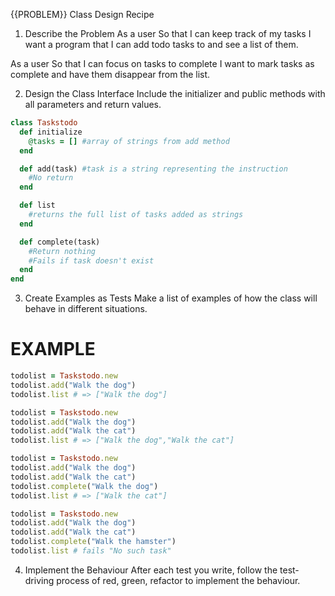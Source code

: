 {{PROBLEM}} Class Design Recipe
1. Describe the Problem
As a user
So that I can keep track of my tasks
I want a program that I can add todo tasks to and see a list of them.

As a user
So that I can focus on tasks to complete
I want to mark tasks as complete and have them disappear from the list.

2. Design the Class Interface
Include the initializer and public methods with all parameters and return values.

``` ruby
class Taskstodo
  def initialize
    @tasks = [] #array of strings from add method
  end

  def add(task) #task is a string representing the instruction
    #No return
  end

  def list 
    #returns the full list of tasks added as strings
  end

  def complete(task)
    #Return nothing
    #Fails if task doesn't exist
  end
end
```

3. Create Examples as Tests
Make a list of examples of how the class will behave in different situations.

# EXAMPLE
```ruby
todolist = Taskstodo.new
todolist.add("Walk the dog")
todolist.list # => ["Walk the dog"]

todolist = Taskstodo.new
todolist.add("Walk the dog")
todolist.add("Walk the cat")
todolist.list # => ["Walk the dog","Walk the cat"]

todolist = Taskstodo.new
todolist.add("Walk the dog")
todolist.add("Walk the cat")
todolist.complete("Walk the dog")
todolist.list # => ["Walk the cat"]

todolist = Taskstodo.new
todolist.add("Walk the dog")
todolist.add("Walk the cat")
todolist.complete("Walk the hamster")
todolist.list # fails "No such task"

```

4. Implement the Behaviour
After each test you write, follow the test-driving process of red, green, refactor to implement the behaviour.